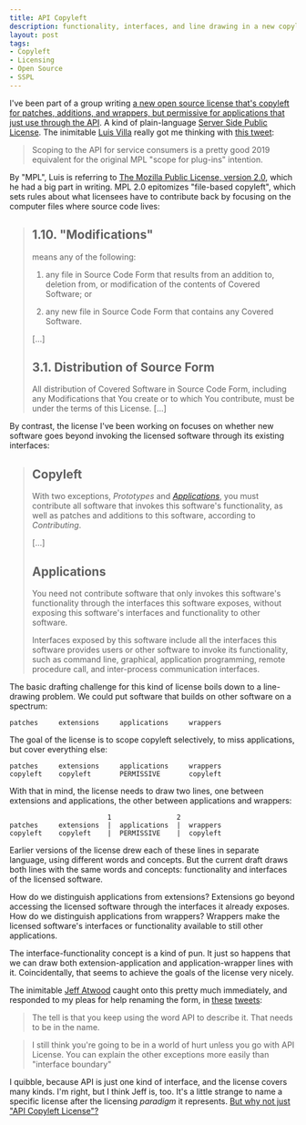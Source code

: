 ```yaml
---
title: API Copyleft
description: functionality, interfaces, and line drawing in a new copyleft paradigm
layout: post
tags:
- Copyleft
- Licensing
- Open Source
- SSPL
---
```


I've been part of a group writing [a new open source license that's copyleft for patches, additions, and wrappers, but permissive for applications that just use through the API](https://github.com/kemitchell/shared-component-license/blob/master/license.md).  A kind of plain-language [Server Side Public License](https://www.mongodb.com/licensing/server-side-public-license).  The inimitable [Luis Villa](https://lu.is/) really got me thinking with [this tweet](https://twitter.com/luis_in_brief/status/1088250694010695680):

>  Scoping to the API for service consumers is a pretty good 2019 equivalent for the original MPL "scope for plug-ins" intention.

By "MPL", Luis is referring to [The Mozilla Public License, version 2.0](https://www.mozilla.org/en-US/MPL/2.0/), which he had a big part in writing.  MPL 2.0 epitomizes "file-based copyleft", which sets rules about what licensees have to contribute back by focusing on the computer files where source code lives:

> ## 1.10.  "Modifications"
>
> means any of the following:
>
> 1.  any file in Source Code Form that results from an addition to, deletion from, or modification of the contents of Covered Software; or
>
> 2.  any new file in Source Code Form that contains any Covered Software.
>
> [...]
>
> ## 3.1.  Distribution of Source Form
>
> All distribution of Covered Software in Source Code Form, including any Modifications that You create or to which You contribute, must be under the terms of this License.  [...]

By contrast, the license I've been working on focuses on whether new software goes beyond invoking the licensed software through its existing interfaces:

> ## Copyleft
>
> With two exceptions, _Prototypes_ and [_Applications_](#applications), you must contribute all software that invokes this software's functionality, as well as patches and additions to this software, according to _Contributing_.
>
> [...]
>
> ## Applications
>
> You need not contribute software that only invokes this software's functionality through the interfaces this software exposes, without exposing this software's interfaces and functionality to other software.
>
> Interfaces exposed by this software include all the interfaces this software provides users or other software to invoke its functionality, such as command line, graphical, application programming, remote procedure call, and inter-process communication interfaces.

The basic drafting challenge for this kind of license boils down to a line-drawing problem.  We could put software that builds on other software on a spectrum:

```
patches     extensions     applications     wrappers
```

The goal of the license is to scope copyleft selectively, to miss applications, but cover everything else:

```
patches     extensions     applications     wrappers
copyleft    copyleft       PERMISSIVE       copyleft
```

With that in mind, the license needs to draw two lines, one between extensions and applications, the other between applications and wrappers:

```
                        1                2
patches     extensions  |  applications  |  wrappers
copyleft    copyleft    |  PERMISSIVE    |  copyleft
```

Earlier versions of the license drew each of these lines in separate language, using different words and concepts.  But the current draft draws both lines with the same words and concepts: functionality and interfaces of the licensed software.

How do we distinguish applications from extensions?  Extensions go beyond accessing the licensed software through the interfaces it already exposes.  How do we distinguish applications from wrappers?  Wrappers make the licensed software's interfaces or functionality available to still other applications.

The interface-functionality concept is a kind of pun.  It just so happens that we can draw both extension-application and application-wrapper lines with it.  Coincidentally, that seems to achieve the goals of the license very nicely.

The inimitable [Jeff Atwood](https://blog.codinghorror.com/) caught onto this pretty much immediately, and responded to my pleas for help renaming the form, in [these](https://twitter.com/codinghorror/status/1090126535590170624) [tweets](https://twitter.com/codinghorror/status/1090129373733171200):

> The tell is that you keep using the word API to describe it.  That needs to be in the name.

> I still think you're going to be in a world of hurt unless you go with API License.  You can explain the other exceptions more easily than "interface boundary"

I quibble, because API is just one kind of interface, and the license covers many kinds.  I'm right, but I think Jeff is, too.  It's a little strange to name a specific license after the licensing _paradigm_ it represents.  [But why not just "API Copyleft License"?](https://github.com/kemitchell/shared-component-license/issues/18)

